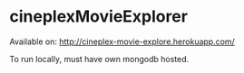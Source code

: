# cineplexMovieExplorer

Available on:
http://cineplex-movie-explore.herokuapp.com/

To run locally, must have own mongodb hosted.
